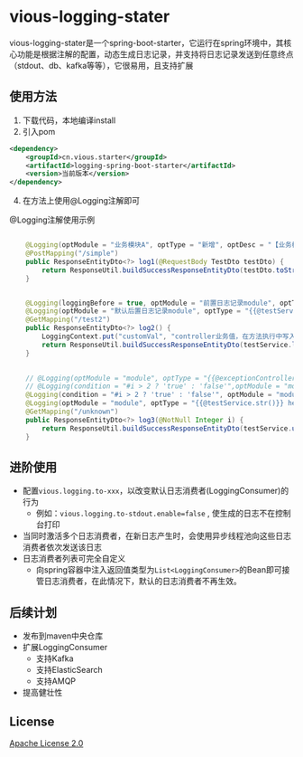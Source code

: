 # vious-logging-stater


vious-logging-stater是一个spring-boot-starter，它运行在spring环境中，其核心功能是根据注解的配置，动态生成日志记录，并支持将日志记录发送到任意终点（stdout、db、kafka等等），它很易用，且支持扩展



## 使用方法
1. 下载代码，本地编译install
2. 引入pom
```xml
<dependency>
    <groupId>cn.vious.starter</groupId>
    <artifactId>logging-spring-boot-starter</artifactId>
    <version>当前版本</version>
</dependency>
```
4. 在方法上使用@Logging注解即可

@Logging注解使用示例
```java

    @Logging(optModule = "业务模块A", optType = "新增", optDesc = "【业务模块A】新增了: {{#testDto.name}} ")
    @PostMapping("/simple")
    public ResponseEntityDto<?> log1(@RequestBody TestDto testDto) {
        return ResponseUtil.buildSuccessResponseEntityDto(testDto.toString());
    }


    @Logging(loggingBefore = true, optModule = "前置日志记录module", optType = "{{@testService.str()}} 随意拼接内容", optDesc = "支持从上下文读取值（仅后置日志支持）：\n 1.读取上下文自定义值：customVal:[{{#customVal}}] , customVal2：[{{#customVal2}}]\n2.读取方法返回值:[{{#_RESULT_}}]")
    @Logging(optModule = "默认后置日志记录module", optType = "{{@testService.str()}} 随意拼接内容", optDesc = "支持从上下文读取值（仅后置日志支持）：\n 1.读取上下文自定义值：customVal:[{{#customVal}}] , customVal2：[{{#customVal2}}]\n2.读取方法返回值:[{{#_RESULT_}}]")
    @GetMapping("/test2")
    public ResponseEntityDto<?> log2() {
        LoggingContext.put("customVal", "controller业务值，在方法执行中写入上下文");
        return ResponseUtil.buildSuccessResponseEntityDto(testService.logContext());
    }

    
    // @Logging(optModule = "module", optType = "{{@exceptionController.str()}}", optDesc = "可同时解析多个模板：\n1.String返回值：[{{@exceptionController.str()}}]，\n2.DTO返回值:[{{@exceptionController.dto()}}],\n3.DTO返回值的属性取值：[{{@exceptionController.dto().name}}],\n4.带参方法：[{{@exceptionController.showI(#i)}}] \n")
    // @Logging(condition = "#i > 2 ? 'true' : 'false'",optModule = "module", optType = "{{@exceptionController.str()}}", optDesc = "可同时解析多个模板：\n1.String返回值：[{{@exceptionController.str()}}]，\n2.DTO返回值:[{{@exceptionController.dto()}}],\n3.DTO返回值的属性取值：[{{@exceptionController.dto().name}}],\n4.带参方法：[{{@exceptionController.showI(#i)}}] \n")
    @Logging(condition = "#i > 2 ? 'true' : 'false'", optModule = "module", optType = "{{@testService.str()}} hello1", optDesc = "可同时解析多个模板：\n1.String返回值：[{{@testService.str()}}]，\n2.DTO返回值:[{{@testService.dto()}}],\n3.DTO返回值的属性取值：[{{@testService.dto().name}}],\n4.带参方法：[{{@testService.showI(#i)}}] \n")
    @Logging(optModule = "module", optType = "{{@testService.str()}} hello2", optDesc = "可同时解析多个模板：\n1.String返回值：[{{@testService.str()}}]，\n2.DTO返回值:[{{@testService.dto()}}],\n3.DTO返回值的属性取值：[{{@testService.dto().name}}],\n4.带参方法：[{{@testService.showI(#i)}}] \n")
    @GetMapping("/unknown")
    public ResponseEntityDto<?> log3(@NotNull Integer i) {
        return ResponseUtil.buildSuccessResponseEntityDto(testService.unknownException(i));
    }

```



## 进阶使用

- 配置`vious.logging.to-xxx`，以改变默认日志消费者(LoggingConsumer)的行为
  - 例如：`vious.logging.to-stdout.enable=false` , 使生成的日志不在控制台打印
- 当同时激活多个日志消费者，在新日志产生时，会使用异步线程池向这些日志消费者依次发送该日志
- 日志消费者列表可完全自定义
  - 向spring容器中注入返回值类型为`List<LoggingConsumer>`的Bean即可接管日志消费者，在此情况下，默认的日志消费者不再生效。



## 后续计划

- 发布到maven中央仓库
- 扩展LoggingConsumer
  - 支持Kafka
  - 支持ElasticSearch
  - 支持AMQP
- 提高健壮性


## License

[Apache License 2.0](https://github.com/lcok/logging-spring-boot-starter/blob/main/LICENSE)
